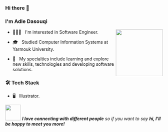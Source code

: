 ### Hi there 👋<h3> I'm Adle Dasouqi</h3>

<img align='right' src="https://c.tenor.com/Z_Ah8rkdZ4YAAAAC/walking-code.gif" width="150">


- 🧑🏻‍💻 &nbsp; I'm interested in Software Engineer.

- 🎓 &nbsp; Studied Computer Information Systems at Yarmouk University.

- 🤔 &nbsp; My specialties include learning and explore new skills, technologies and developing software solutions.


<h3>🛠 Tech Stack</h3>

- 🖥 &nbsp; Illustrator.

<img src="https://media.giphy.com/media/LnQjpWaON8nhr21vNW/giphy.gif" width="50"> <em><b>I love connecting with different people</b> so if you want to say <b>hi, I'll be happy to meet you more!</b></em>
